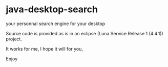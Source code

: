 # java-desktop-search
your personnal search engine for your desktop

Source code is provided as is in an eclipse (Luna Service Release 1 (4.4.1)) project.

It works for me, I hope it will for you,

Enjoy


